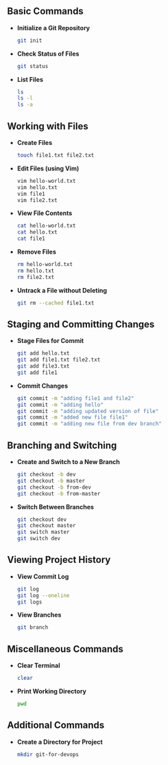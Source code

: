 
## Basic Commands
- **Initialize a Git Repository**
  ```bash
  git init
  ```

- **Check Status of Files**
  ```bash
  git status
  ```

- **List Files**
  ```bash
  ls
  ls -l
  ls -a
  ```

## Working with Files
- **Create Files**
  ```bash
  touch file1.txt file2.txt
  ```

- **Edit Files (using Vim)**
  ```bash
  vim hello-world.txt
  vim hello.txt
  vim file1
  vim file2.txt
  ```

- **View File Contents**
  ```bash
  cat hello-world.txt
  cat hello.txt
  cat file1
  ```

- **Remove Files**
  ```bash
  rm hello-world.txt
  rm hello.txt
  rm file2.txt
  ```

- **Untrack a File without Deleting**
  ```bash
  git rm --cached file1.txt
  ```

## Staging and Committing Changes
- **Stage Files for Commit**
  ```bash
  git add hello.txt
  git add file1.txt file2.txt
  git add file3.txt
  git add file1
  ```

- **Commit Changes**
  ```bash
  git commit -m "adding file1 and file2"
  git commit -m "adding hello"
  git commit -m "adding updated version of file"
  git commit -m "added new file file1"
  git commit -m "adding new file from dev branch"
  ```

## Branching and Switching
- **Create and Switch to a New Branch**
  ```bash
  git checkout -b dev
  git checkout -b master
  git checkout -b from-dev
  git checkout -b from-master
  ```

- **Switch Between Branches**
  ```bash
  git checkout dev
  git checkout master
  git switch master
  git switch dev
  ```

## Viewing Project History
- **View Commit Log**
  ```bash
  git log
  git log --oneline
  git logs
  ```

- **View Branches**
  ```bash
  git branch
  ```

## Miscellaneous Commands
- **Clear Terminal**
  ```bash
  clear
  ```

- **Print Working Directory**
  ```bash
  pwd
  ```

## Additional Commands
- **Create a Directory for Project**
  ```bash
  mkdir git-for-devops
  ```
